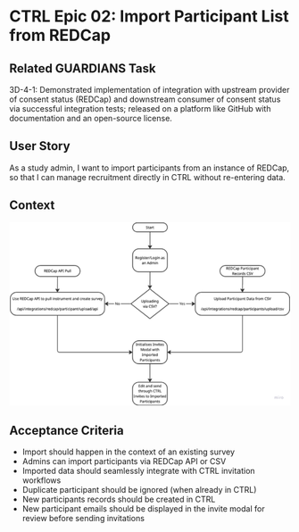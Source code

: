 # CTRL Epic 02: Import Participant List from REDCap

## Related GUARDIANS Task

3D-4-1: Demonstrated implementation of integration with upstream provider of consent status (REDCap) and downstream consumer of consent status via successful integration tests; released on a platform like GitHub with documentation and an open-source license.

## User Story

As a study admin, I want to import participants from an instance of REDCap, so that I can manage recruitment directly in CTRL without re-entering data.

## Context

![CTRL02-API_diagram.png](../docs/CTRL02-API_diagram.png)

## Acceptance Criteria

- Import should happen in the context of an existing survey
- Admins can import participants via REDCap API or CSV
- Imported data should seamlessly integrate with CTRL invitation workflows
- Duplicate participant should be ignored (when already in CTRL)
- New participants records should be created in CTRL
- New participant emails should be displayed in the invite modal for review before sending invitations
